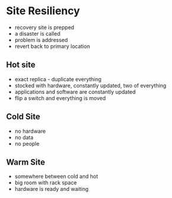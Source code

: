 # Site Resiliency

- recovery site is prepped
- a disaster is called
- problem is addressed
- revert back to primary location

## Hot site

- exact replica - duplicate everything
- stocked with hardware, constantly updated, two of everything
- applications and software are constantly updated
- flip a switch and everything is moved

## Cold Site

- no hardware
- no data
- no people

## Warm Site

- somewhere between cold and hot
- big room with rack space
- hardware is ready and waiting
